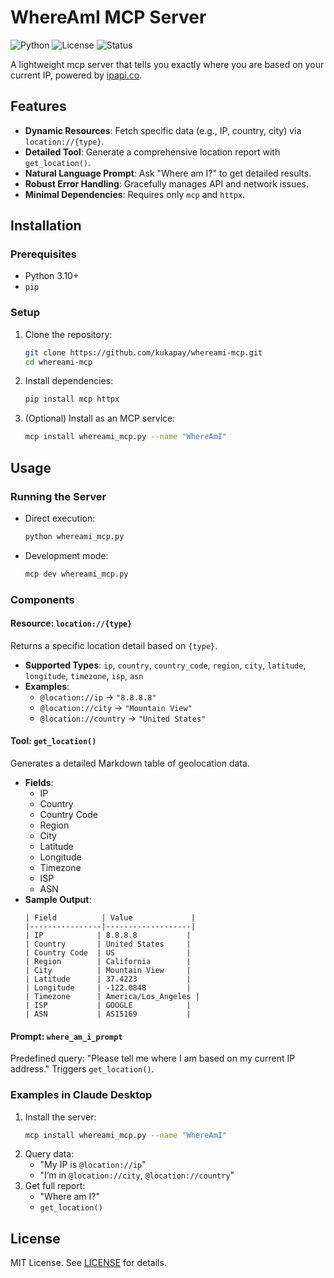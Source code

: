 # WhereAmI MCP Server

![Python](https://img.shields.io/badge/Python-3.10+-blue.svg)
![License](https://img.shields.io/badge/License-MIT-green.svg)
![Status](https://img.shields.io/badge/Status-Active-brightgreen.svg)

A lightweight mcp server that tells you exactly where you are based on your current IP, powered by [ipapi.co](https://ipapi.co/). 

## Features

- **Dynamic Resources**: Fetch specific data (e.g., IP, country, city) via `location://{type}`.
- **Detailed Tool**: Generate a comprehensive location report with `get_location()`.
- **Natural Language Prompt**: Ask "Where am I?" to get detailed results.
- **Robust Error Handling**: Gracefully manages API and network issues.
- **Minimal Dependencies**: Requires only `mcp` and `httpx`.

## Installation

### Prerequisites
- Python 3.10+
- `pip`

### Setup
1. Clone the repository:
   ```bash
   git clone https://github.com/kukapay/whereami-mcp.git
   cd whereami-mcp
   ```
2. Install dependencies:
   ```bash
   pip install mcp httpx
   ```
3. (Optional) Install as an MCP service:
   ```bash
   mcp install whereami_mcp.py --name "WhereAmI"
   ```

## Usage

### Running the Server
- Direct execution:
  ```bash
  python whereami_mcp.py
  ```
- Development mode:
  ```bash
  mcp dev whereami_mcp.py
  ```

### Components

#### Resource: `location://{type}`
Returns a specific location detail based on `{type}`.
- **Supported Types**: `ip`, `country`, `country_code`, `region`, `city`, `latitude`, `longitude`, `timezone`, `isp`, `asn`
- **Examples**:
  - `@location://ip` → `"8.8.8.8"`
  - `@location://city` → `"Mountain View"`
  - `@location://country` → `"United States"`

#### Tool: `get_location()`
Generates a detailed Markdown table of geolocation data.
- **Fields**:
  - IP
  - Country
  - Country Code
  - Region
  - City
  - Latitude
  - Longitude
  - Timezone
  - ISP
  - ASN
- **Sample Output**:
  ```
  | Field          | Value             |
  |----------------|-------------------|
  | IP            | 8.8.8.8           |
  | Country       | United States     |
  | Country Code  | US                |
  | Region        | California        |
  | City          | Mountain View     |
  | Latitude      | 37.4223           |
  | Longitude     | -122.0848         |
  | Timezone      | America/Los_Angeles |
  | ISP           | GOOGLE            |
  | ASN           | AS15169           |
  ```

#### Prompt: `where_am_i_prompt`
Predefined query: "Please tell me where I am based on my current IP address." Triggers `get_location()`.

### Examples in Claude Desktop
1. Install the server:
   ```bash
   mcp install whereami_mcp.py --name "WhereAmI"
   ```
2. Query data:
   - "My IP is `@location://ip`"
   - "I’m in `@location://city`, `@location://country`"
3. Get full report:
   - "Where am I?"
   - `get_location()`

## License

MIT License. See [LICENSE](LICENSE) for details.

